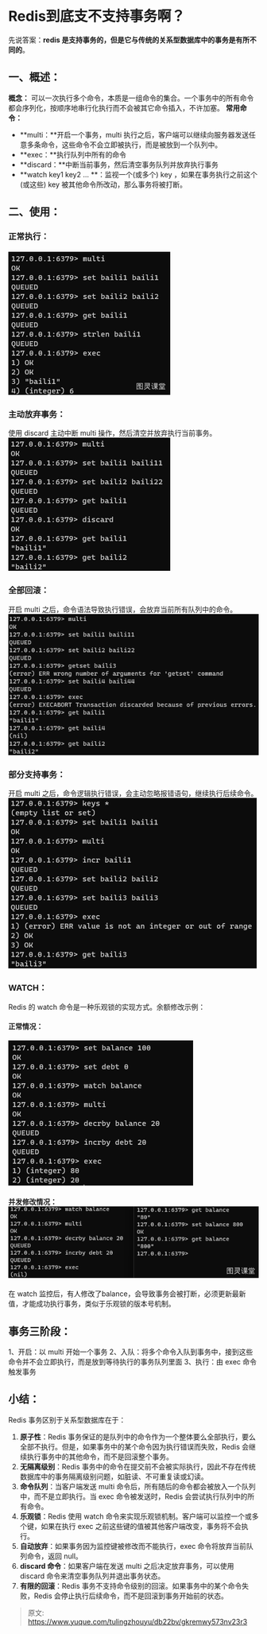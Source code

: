 # Redis到底支不支持事务啊？

先说答案：**redis 是支持事务的，但是它与传统的关系型数据库中的事务是有所不同的**。

## 一、概述：
**概念：** 可以一次执行多个命令，本质是一组命令的集合。一个事务中的所有命令都会序列化，按顺序地串行化执行而不会被其它命令插入，不许加塞。
**常用命令：**

- **multi：**开启一个事务，multi 执行之后，客户端可以继续向服务器发送任意多条命令，这些命令不会立即被执行，而是被放到一个队列中。
- **exec：**执行队列中所有的命令
- **discard：**中断当前事务，然后清空事务队列并放弃执行事务
- **watch key1 key2 ...	**：监视一个(或多个) key ，如果在事务执行之前这个(或这些) key 被其他命令所改动，那么事务将被打断。

## 二、使用：

### 正常执行：

##### ![image.png](./img/rHdBo90Sw_FvGuBt/1716102426275-d9656ea8-2da3-4348-aee1-1e298cf27ee0-847684.png)

### 主动放弃事务：
使用 discard 主动中断 multi 操作，然后清空并放弃执行当前事务。
![image.png](./img/rHdBo90Sw_FvGuBt/1716102448498-61f5bbc2-9c87-46b1-ba97-fd335b3e9c5d-601340.png)

### 全部回滚：
开启 multi 之后，命令语法导致执行错误，会放弃当前所有队列中的命令。
![image.png](./img/rHdBo90Sw_FvGuBt/1716102669766-2621b62d-b067-45c5-a10f-dd724cbd3310-667222.png)

### 部分支持事务：
开启 multi 之后，命令逻辑执行错误，会主动忽略报错语句，继续执行后续命令。
![image.png](./img/rHdBo90Sw_FvGuBt/1716104103891-9228cc7d-9b33-4e2b-92ac-58c05eb13ab1-437352.png)

### WATCH：
Redis 的 watch 命令是一种乐观锁的实现方式。余额修改示例：

#### 正常情况：
![image.png](./img/rHdBo90Sw_FvGuBt/1716104356898-8db2e1ea-44f3-4d50-a62e-e346bc9f9777-394694.png)

#### 并发修改情况：![image.png](./img/rHdBo90Sw_FvGuBt/1716104471782-6e49bbdc-0710-4d57-a017-2e35a2b81f59-270198.png)
在 watch 监控后，有人修改了balance，会导致事务会被打断，必须更新最新值，才能成功执行事务，类似于乐观锁的版本号机制。

## 事务三阶段：
1、开启：以 multi 开始一个事务
2、入队：将多个命令入队到事务中，接到这些命令并不会立即执行，而是放到等待执行的事务队列里面
3、执行：由 exec 命令触发事务

## 小结：
Redis 事务区别于关系型数据库在于：

1. **原子性**：Redis 事务保证的是队列中的命令作为一个整体要么全部执行，要么全部不执行。但是，如果事务中的某个命令因为执行错误而失败，Redis 会继续执行事务中的其他命令，而不是回滚整个事务。
2. **无隔离级别**：Redis 事务中的命令在提交前不会被实际执行，因此不存在传统数据库中的事务隔离级别问题，如脏读、不可重复读或幻读。
3. **命令队列**：当客户端发送 multi 命令后，所有随后的命令都会被放入一个队列中，而不是立即执行。当 exec 命令被发送时，Redis 会尝试执行队列中的所有命令。
4. **乐观锁**：Redis 使用 watch 命令来实现乐观锁机制。客户端可以监控一个或多个键，如果在执行 exec 之前这些键的值被其他客户端改变，事务将不会执行。
5. **自动放弃**：如果事务因为监控键被修改而不能执行，exec 命令将放弃当前队列命令，返回 null。
6. **discard 命令**：如果客户端在发送 multi 之后决定放弃事务，可以使用 discard 命令来清空事务队列并退出事务状态。
7. **有限的回滚**：Redis 事务不支持命令级别的回滚。如果事务中的某个命令失败，Redis 会停止执行后续命令，而不是回滚到事务开始前的状态。


> 原文: <https://www.yuque.com/tulingzhouyu/db22bv/gkremwy573nv23r3>